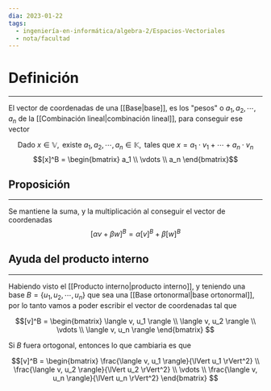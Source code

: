 ```yaml
---
dia: 2023-01-22
tags:
  - ingeniería-en-informática/algebra-2/Espacios-Vectoriales
  - nota/facultad
---
```

# Definición
---
El vector de coordenadas de una [[Base|base]], es los "pesos" o $a_1, a_2, \cdots, a_n$  de la [[Combinación lineal|combinación lineal]], para conseguir ese vector

$$\text{ Dado } x \in \mathbb{V}, \text{ existe } a_1,a_2,\cdots,a_n\in\mathbb{K}, \text{ tales que } x=a_1 \cdot v_1 + \cdots + a_n \cdot v_n$$
$$[x]^B = \begin{bmatrix} a_1 \\ \vdots \\ a_n \end{bmatrix}$$

## Proposición 
---
Se mantiene la suma, y la multiplicación al conseguir el vector de coordenadas
$$[\alpha v + \beta w]^B = \alpha[v]^B + \beta[w]^B$$

## Ayuda del producto interno
---
Habiendo visto el [[Producto interno|producto interno]], y teniendo una base $B = \{ u_1, u_2, \cdots, u_n \}$ que sea una [[Base ortonormal|base ortonormal]], por lo tanto vamos a poder escribir el vector de coordenadas tal que

$$[v]^B = \begin{bmatrix} \langle v, u_1 \rangle \\ \langle v, u_2 \rangle \\ \vdots \\ \langle v, u_n \rangle \end{bmatrix} $$

Si $B$ fuera ortogonal, entonces lo que cambiaria es que 

$$[v]^B = \begin{bmatrix} \frac{\langle v, u_1 \rangle}{\lVert u_1 \rVert^2} \\ \frac{\langle v, u_2 \rangle}{\lVert u_2 \rVert^2} \\ \vdots \\ \frac{\langle v, u_n \rangle}{\lVert u_n \rVert^2} \end{bmatrix} $$